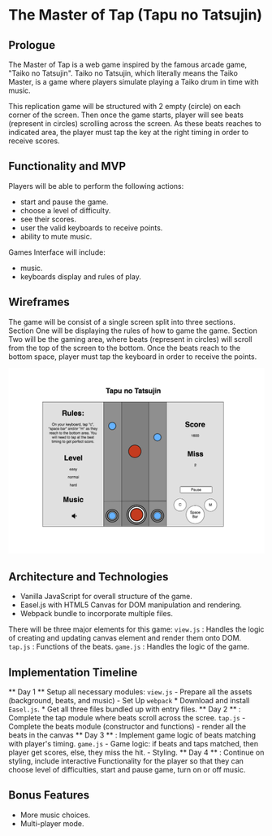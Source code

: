 # The Master of Tap (Tapu no Tatsujin)


## Prologue

The Master of Tap is a web game inspired by the famous arcade game, "Taiko no Tatsujin". Taiko no Tatsujin, which literally means the Taiko Master, is a game where players simulate playing a Taiko drum in time with music.

This replication game will be structured with 2 empty (circle) on each corner of the screen. Then once the game starts, player will see beats (represent in circles) scrolling across the screen.  As these beats reaches to indicated area, the player must tap the key at the right timing in order to receive scores.  


## Functionality and MVP

Players will be able to perform the following actions:
  * start and pause the game.
  * choose a level of difficulty.
  * see their scores.
  * user the valid keyboards to receive points.
  * ability to mute music.

Games Interface will include:
  * music.
  * keyboards display and rules of play.


## Wireframes

The game will be consist of a single screen split into three sections.  
Section One will be displaying the rules of how to game the game.
Section Two will be the gaming area, where beats (represent in circles) will scroll from the top of the screen to the bottom. Once the beats reach to the bottom space, player must tap the keyboard in order to receive the points.

![wireframes](tapu_no_tatsujin.png)

## Architecture and Technologies
  * Vanilla JavaScript for overall structure of the game.
  * Easel.js with HTML5 Canvas for DOM manipulation and rendering.
  * Webpack bundle to incorporate multiple files.

  There will be three major elements for this game:
  `view.js` : Handles the logic of creating and updating canvas element and render them onto DOM.
  `tap.js` : Functions of the beats.
  `game.js` : Handles the logic of the game.


## Implementation Timeline
  ** Day 1 ** Setup all necessary modules: `view.js`
        - Prepare all the assets (background, beats, and music)
        - Set Up `webpack`
          * Download and install `Easel.js`.
          * Get all three files bundled up with entry files.
  ** Day 2 ** : Complete the tap module where beats scroll across the scree. `tap.js`
        - Complete the beats module (constructor and functions)
        - render all the beats in the canvas
  ** Day 3 ** : Implement game logic of beats matching with player's timing. `game.js`
        - Game logic: if beats and taps matched, then player get scores, else, they miss the hit.
        - Styling.
  ** Day 4 ** : Continue on styling, include interactive Functionality for the player so that they can choose level of difficulties, start and pause game, turn on or off music.

## Bonus Features

  - More music choices.
  - Multi-player mode.
